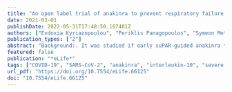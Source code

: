 ```yaml
---
title: "An open label trial of anakinra to prevent respiratory failure in COVID-19"
date: 2021-03-01
publishDate: 2022-05-31T17:48:50.167481Z
authors: ["Evdoxia Kyriazopoulou", "Periklis Panagopoulos", "Symeon Metallidis", "George N Dalekos", "Garyphallia Poulakou", "Nikolaos Gatselis", "Eleni Karakike", "Maria Saridaki", "Georgia Loli", "Aggelos Stefos", "Danai Prasianaki", "Sarah Georgiadou", "Olga Tsachouridou", "Vasileios Petrakis", "Konstantinos Tsiakos", "Maria Kosmidou", "Vassiliki Lygoura", "Maria Dareioti", "Haralampos Milionis", "Ilias C Papanikolaou", "Karolina Akinosoglou", "Dimitra-Melia Myrodia", "Areti Gravvani", "Aliki Stamou", "Theologia Gkavogianni", "Konstantina Katrini", "Theodoros Marantos", "Ioannis P Trontzas", "Konstantinos Syrigos", "Loukas Chatzis", "Stamatios Chatzis", "Nikolaos Vechlidis", "Christina Avgoustou", "Stamatios Chalvatzis", "Miltiades Kyprianou", "Jos WM van der Meer", "Jesper Eugen-Olsen", "Mihai G Netea", "Evangelos J Giamarellos-Bourboulis"]
publication_types: ["2"]
abstract: "Background:. It was studied if early suPAR-guided anakinra treatment can prevent severe respiratory failure (SRF) of COVID-19. Methods:. A total of 130 patients with suPAR ≥6 ng/ml were assigned to subcutaneous anakinra 100 mg once daily for 10 days. Primary outcome was SRF incidence by day 14 defined as any respiratory ratio below 150 mmHg necessitating mechanical or non-invasive ventilation. Main secondary outcomes were 30-day mortality and inflammatory mediators; 28-day WHO-CPS was explored. Propensity-matched standard-of care comparators were studied. Results:. 22.3% with anakinra treatment and 59.2% comparators (hazard ratio, 0.30; 95% CI, 0.20–0.46) progressed into SRF; 30-day mortality was 11.5% and 22.3% respectively (hazard ratio 0.49; 95% CI 0.25–0.97). Anakinra was associated with decrease in circulating interleukin (IL)−6, sCD163 and sIL2-R; IL-10/IL-6 ratio on day 7 was inversely associated with SOFA score; patients were allocated to less severe WHO-CPS strata. Conclusions:. Early suPAR-guided anakinra decreased SRF and restored the pro-/anti-inflammatory balance. Funding:. This study was funded by the Hellenic Institute for the Study of Sepsis, Technomar Shipping Inc, Swedish Orphan Biovitrum, and the Horizon 2020 Framework Programme. Clinical trial number:. NCT04357366."
featured: false
publication: "*eLife*"
tags: ["COVID-19", "SARS-CoV-2", "anakinra", "interleukin-10", "severe respiratory failure", "suPAR"]
url_pdf: "https://doi.org/10.7554/eLife.66125"
doi: "10.7554/eLife.66125"
---
```


